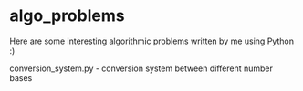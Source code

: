 # algo_problems
Here are some interesting algorithmic problems written by me using Python :)

conversion_system.py - conversion system between different number bases
